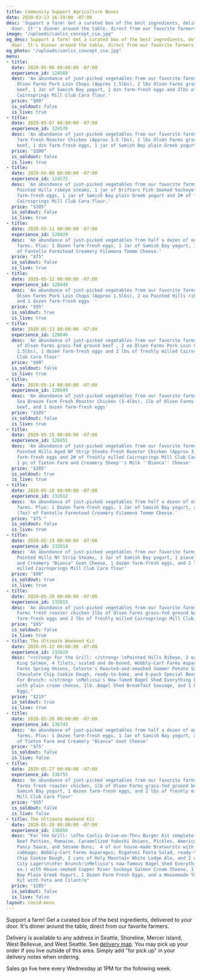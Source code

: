 ```yaml
---
title: Community Support Agriculture Boxes
date: 2020-03-13 16:19:00 -07:00
desc: 'Support a farm! Get a curated box of the best ingredients, delivered to your
  door. It''s dinner around the table, direct from our favorite farmers. '
image: "/uploads/canlis_concept_csa.jpg"
og_desc: Support a farm! Get a curated box of the best ingredients, delivered to your
  door. It's dinner around the table, direct from our favorite farmers.
og_photo: "/uploads/canlis_concept_csa.jpg"
menu:
- title: 
  date: 2020-05-06 00:00:00 -07:00
  experience_id: 124569
  desc: 'An abundance of just-picked vegetables from our favorite farms. Plus: 2 ea
    Olsen Farms Pork Loin Chops (Approx 1.5lbs), 2 lbs Olsen Farms grass-fed ground
    beef, 1 Jar of Samish Bay yogurt, 1 dzn farm-fresh eggs and 2lbs of freshly milled
    Cairnsprings Mill Club Cara flour.'
  price: "$90"
  is_soldout: false
  is_live: true
- title: 
  date: 2020-05-07 00:00:00 -07:00
  experience_id: 124570
  desc: 'An abundance of just-picked vegetables from our favorite farms. Plus: 1 ea
    farm fresh Roaster Chicken (Approx 3.5 lbs), 1 lbs Olsen Farms grass-fed ground
    beef, 1 dzn farm-fresh eggs, 1 jar of Samish Bay plain Greek yogurt.'
  price: "$100"
  is_soldout: false
  is_live: true
- title: 
  date: 2020-05-08 00:00:00 -07:00
  experience_id: 124572
  desc: 'An abundance of just-picked vegetables from our favorite farms. Plus: 2 ea
    Painted Hills ribeye steaks, 1 jar of Drifters Fish Smoked Sockeye Salmon, 1 dozen
    farm-fresh eggs, 1 jar of Samish Bay plain Greek yogurt and 2# of freshly milled
    Cairnsprings Mill Club Cara flour.'
  price: "$105"
  is_soldout: false
  is_live: true
- title: 
  date: 2020-05-11 00:00:00 -07:00
  experience_id: 128829
  desc: 'An abundance of just-picked vegetables from half a dozen of our favorite
    farms. Plus: 1 Dozen farm-fresh eggs, 1 Jar of Samish Bay yogurt, 1 piece (7oz)
    of Fantello Farmstead Creamery Filomena Tomme Cheese.'
  price: "$75"
  is_soldout: false
  is_live: true
- title: 
  date: 2020-05-12 00:00:00 -07:00
  experience_id: 128840
  desc: 'An abundance of just-picked vegetables from our favorite farms. Plus: 2 ea
    Olsen Farms Pork Loin Chops (Approx 1.5lbs), 2 ea Painted Hills ribeye steaks,
    and 1 dozen farm-fresh eggs  '
  price: "$95"
  is_soldout: true
  is_live: true
- title: 
  date: 2020-05-13 00:00:00 -07:00
  experience_id: 128846
  desc: 'An abundance of just-picked vegetables from our favorite farms. Plus: 2lbs
    of Olsen Farms grass-fed ground beef , 2 ea Olsen Farms Pork Loin Chops (Approx
    1.5lbs), 1 dozen farm-fresh eggs and 2 lbs of freshly milled Cairnsprings Mill
    Club Cara flour'
  price: "$90"
  is_soldout: false
  is_live: true
- title: 
  date: 2020-05-14 00:00:00 -07:00
  experience_id: 128849
  desc: 'An abundance of just-picked vegetables from our favorite farms. Plus: 1 ea
    Sea Breeze Farm Fresh Roaster Chicken (3-4lbs), 1lb of Olsen Farms grass-fed ground
    beef, and 1 dozen farm-fresh eggs'
  price: "$105"
  is_soldout: false
  is_live: true
- title: 
  date: 2020-05-15 00:00:00 -07:00
  experience_id: 128851
  desc: 'An abundance of just-picked vegetables from our favorite farms. Plus: 4 ea
    Painted Hills Aged NY Strip Steaks Fresh Roaster Chicken (Approx 3.5 lbs), 1 dozen
    farm-fresh eggs and 2# of freshly milled Cairnsprings Mill Club Cara flour, and
    1 pc of Tieton Farm and Creamery Sheep''s Milk ''Bianca'' Cheese'
  price: "$105"
  is_soldout: true
  is_live: true
- title: 
  date: 2020-05-18 00:00:00 -07:00
  experience_id: 132612
  desc: 'An abundance of just-picked vegetables from half a dozen of our favorite
    farms. Plus: 1 Dozen farm-fresh eggs, 1 Jar of Samish Bay yogurt, and 1 piece
    (7oz) of Fantello Farmstead Creamery Filomena Tomme Cheese.'
  price: "$75 "
  is_soldout: false
  is_live: true
- title: 
  date: 2020-05-19 00:00:00 -07:00
  experience_id: 132614
  desc: 'An abundance of just-picked vegetables from our favorite farms. Plus: 2 ea
    Painted Hills NY Strip Steaks, 1 Jar of Samish Bay yogurt, 1 piece of Tieton Farm
    and Creamery "Bianca" Goat Cheese, 1 dozen farm-fresh eggs, and 2 lbs of freshly
    milled Cairnsprings Mill Club Cara flour'
  price: "$90"
  is_soldout: true
  is_live: true
- title: 
  date: 2020-05-20 00:00:00 -07:00
  experience_id: 132615
  desc: 'An abundance of just-picked vegetables from our favorite farms. Plus: 1 Sea-Breeze
    Farms fresh roaster chicken 1lbs of Olsen Farms grass-fed ground beef , 1 dozen
    farm-fresh eggs and 2 lbs of freshly milled Cairnsprings Mill Club Cara flour'
  price: "$95"
  is_soldout: false
  is_live: true
- title: The Ultimate Weekend Kit
  date: 2020-05-22 00:00:00 -07:00
  experience_id: 132619
  desc: "<strong> For the Grill: </strong> \nPainted Hills Ribeye, 2 ea., Wild Alaskan
    King Salmon, 4 filets, scaled and de-boned, Wobbly-Cart Farms Asparagus, and Alvarez
    Farms Spring Onions, Celeste's Roasted-and-smashed Summer Potato Salad, Canlis
    Chocolate Chip Cookie Dough, ready-to-bake, and 6-pack Special Beer.\n\n<strong>
    For Brunch: </strong> \nMelissa's Now-famed Bagel Shed Everything Bagels (3 ea.)
    with plain cream cheese, 1lb. Bagel Shed Breakfast Sausage, and 1 Dozen Farm Fresh
    Eggs."
  price: "$215"
  is_soldout: true
  is_live: true
- title: 
  date: 2020-05-26 00:00:00 -07:00
  experience_id: 136743
  desc: 'An abundance of just-picked vegetables from half a dozen of our favorite
    farms. Plus: 1 Dozen farm-fresh eggs, 1 Jar of Samish Bay yogurt, and 1 piece
    of Tieton Farm and Creamery "Bianca" Goat Cheese'
  price: "$75"
  is_soldout: false
  is_live: false
- title: 
  date: 2020-05-27 00:00:00 -07:00
  experience_id: 136755
  desc: 'An abundance of just-picked vegetables from our favorite farms. Plus: 1 Sea-Breeze
    Farms fresh roaster chicken, 1lb of Olsen Farms grass-fed ground beef, 1 Jar of
    Samish Bay yogurt, 1 dozen farm-fresh eggs, and 2 lbs of freshly milled Cairnsprings
    Mill Club Cara flour'
  price: "$95"
  is_soldout: false
  is_live: false
- title: The Ultimate Weekend Kit
  date: 2020-05-29 00:00:00 -07:00
  experience_id: 136850
  desc: "For the Grill: \nThe Canlis Drive-on-Thru Burger Kit complete with 4 Dry-Aged
    Beef Patties, Romaine, Caramelized Yubeshi Onions, Pickles, American Cheese, Canlis
    Fancy Sauce, and Sesame Buns;  4 of our house-made Bratwursts with a side of fermented
    cabbage; Wobbly-Cart Farms Asparagus; Rigatoni Pasta Salad, ready-to-bake Chocolate
    Chip Cookie Dough, 2 cans of Holy Mountain White Lodge Ale, and 2 cans of E9 Tac
    City Lager\n\nFor Brunch:\nMelissa's now-famous Bagel Shed Everything Bagels (3
    ea.) with House-smoked Copper River Sockeye Salmon Cream Cheese, 1 jar of Samish
    Bay Plain Greek Yogurt, 1 Dozen Farm Fresh Eggs, and a Housemade Tomato Shakshuka
    Kit with Feta and Cilantro"
  price: "$185"
  is_soldout: false
  is_live: false
layout: covid-menu
---
```


Support a farm! Get a curated box of the best ingredients, delivered to your door. It's dinner around the table, direct from our favorite farmers.

Delivery is available to any address in Seattle, Shoreline, Mercer Island, West Bellevue, and West Seattle. See [delivery map](/deliverymap). You may pick up your order if you live outside of this area. Simply add "for pick up" in your delivery notes when ordering.

Sales go live here every Wednesday at 1PM for the following week.